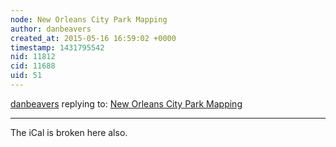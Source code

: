 ```yaml
---
node: New Orleans City Park Mapping
author: danbeavers
created_at: 2015-05-16 16:59:02 +0000
timestamp: 1431795542
nid: 11812
cid: 11688
uid: 51
---
```




[danbeavers](../profile/danbeavers) replying to: [New Orleans City Park Mapping](../notes/stevie/05-13-2015/new-orleans-city-park-mapping)

----
The iCal is broken here also.
